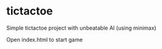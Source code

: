 # tictactoe
Simple tictactoe project with unbeatable AI (using minimax)

Open index.html to start game
